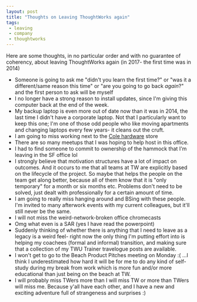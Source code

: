 ```yaml
---
layout: post
title: "Thoughts on Leaving ThoughtWorks again"
tags:
 - leaving
 - company
 - thoughtworks
---
```


Here are some thoughts, in no particular order and with no guarantee of coherency, about leaving ThoughtWorks again (in 2017- the first time was in 2014)

* Someone is going to ask me "didn't you learn the first time?" or "was it a different/same reason this time" or "are you going to go back *again*?" and the first person to ask will be myself
* I no longer have a strong reason to install updates, since I'm giving this computer back at the end of the week.
* My backup laptop is even more out of date now than it was in 2014, the last time I didn't have a corporate laptop. Not that I particularly want to keep this one; I'm one of those odd people who like moving apartments and changing laptops every few years- it cleans out the cruft.
* I am going to miss working next to the [Cole hardware](http://www.colehardware.com/) store
* There are so many meetups that I was hoping to help host in this office.
* I had to find someone to commit to ownership of the hammock that I'm leaving in the SF office lol
* I strongly believe that motivation structures have a lot of impact on outcomes. And it occurs to me that all teams at TW are explicitly based on the lifecycle of the project. So maybe that helps the people on the team get along better, because all of them know that it is "only temporary" for a month or six months etc. Problems don't need to be solved, just dealt with professionally for a certain amount of time.
* I am going to really miss hanging around and BSing with these people. I'm invited to many afterwork events with my current colleagues, but it'll still never be the same.
* I will not miss the weird-network-broken office chromecasts
* Omg what even is a SAR (yes I have read the powerpoint)
* Suddenly thinking of whether there is anything that I need to leave as a legacy is a weird feel- right now the only thing I'm putting effort into is helping my coachees (formal and informal) transition, and making sure that a collection of my TWU Trainer travelogue posts are available.
* I won't get to go to the Beach Product Pitches meeting on Monday :( ...I think I underestimated how hard it will be for me to do any kind of self-study during my break from work which is more fun and/or more educational than just being on the beach at TW.
* I will probably miss TWers more than I will miss TW or more than TWers will miss me. Because y'all have each other, and I have a new and exciting adventure full of strangeness and surprises :)
